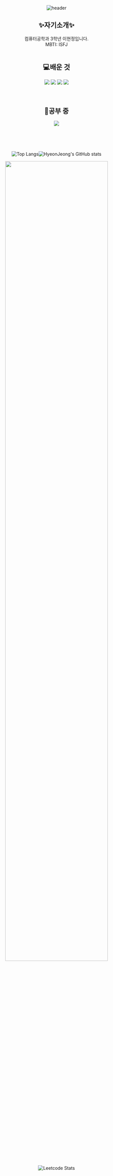<div align="center">
  
  ![header](https://capsule-render.vercel.app/api?type=venom&text=Hyeonjeong's%Github&fontColor=FFFFFF&fontSize=60&height=200)


## :sparkles:자기소개:sparkles:

컴퓨터공학과 3학년 이현정입니다.                
MBTI: ISFJ
<br/><br/>          
      
## 💻배운 것    
<img src="https://img.shields.io/badge/Python-3776AB?style=flat-badge&logo=Python&logoColor=white"/>   
<img src="https://img.shields.io/badge/Java-007396?style=flat-badge&logo=OpenJDK&logoColor=white"/>    
<img src="https://img.shields.io/badge/C-A8B9CC?style=flat-badge&logo=C&logoColor=white"/>     
<img src="https://img.shields.io/badge/Android Studio-3DDC84?style=flat-badge&logo=Android Studio&logoColor=white"/>   
<br/><br/><br/>




  
## 🎀공부 중
<img src="https://img.shields.io/badge/Spring Boot-6DB33F?style=flat-badge&logo=Spring Boot&logoColor=white"/>   

<br/><br/><br/>

![Top Langs](https://github-readme-stats.vercel.app/api/top-langs/?username=hyunjung2222&layout=compact&theme=dracula)![HyeonJeong's GitHub stats](https://github-readme-stats.vercel.app/api?username=hyunjung2222&show_icons=true&theme=dracula)


<a href="https://github.com/ashutosh00710/github-readme-activity-graph">
    <img src="https://github-readme-activity-graph.vercel.app/graph?username=hyunjung2222&theme=react-dark&bg_color=20232a&hide_border=true&line=58A6FF&color=58A6FF" width=80%/>
</a>

![Leetcode Stats](https://leetcode.card.workers.dev/?username=LiylE1)
     
</div>


